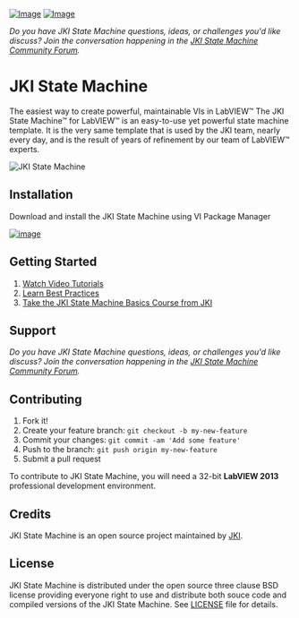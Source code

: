 [![Image](https://www.vipm.io/package/jki_lib_state_machine/badge.svg?metric=installs)](https://www.vipm.io/package/jki_lib_state_machine/) [![Image](https://www.vipm.io/package/jki_lib_state_machine/badge.svg?metric=stars)](https://www.vipm.io/package/jki_lib_state_machine/)

*Do you have JKI State Machine questions, ideas, or challenges you'd like discuss? Join the conversation happening in the [JKI State Machine Community Forum](https://forums.jki.net/forum/46-jki-state-machine/).*

# JKI State Machine
The easiest way to create powerful, maintainable VIs in LabVIEW™
The JKI State Machine™ for LabVIEW™ is an easy-to-use yet powerful state machine template. It is the very same template that is used by the JKI team, nearly every day, and is the result of years of refinement by our team of LabVIEW™ experts.

![JKI State Machine](https://user-images.githubusercontent.com/381432/48812124-bbf71c00-ece5-11e8-9528-dce7fb072d05.png)


## Installation
Download and install the JKI State Machine using VI Package Manager

[![image](https://user-images.githubusercontent.com/381432/53260485-751f1680-3686-11e9-961b-cddc42c09f83.png)](https://resources.jki.net/state-machine)


## Getting Started
1. [Watch Video Tutorials](https://www.youtube.com/playlist?list=PL8BF8A6F0F4739D46)
2. [Learn Best Practices](http://blog.jki.net/products/state-machine/jki-state-machine-best-practices/)
3. [Take the JKI State Machine Basics Course from JKI](https://www.jki.net/training/jki-state-machine)

## Support
*Do you have JKI State Machine questions, ideas, or challenges you'd like discuss? Join the conversation happening in the [JKI State Machine Community Forum](https://forums.jki.net/forum/46-jki-state-machine/).*

## Contributing

1. Fork it!
2. Create your feature branch: `git checkout -b my-new-feature`
3. Commit your changes: `git commit -am 'Add some feature'`
4. Push to the branch: `git push origin my-new-feature`
5. Submit a pull request

To contribute to JKI State Machine, you will need a 32-bit **LabVIEW 2013** professional development environment.

## Credits

JKI State Machine is an open source project maintained by [JKI](http://jki.net).

## License

JKI State Machine is distributed under the open source three clause BSD license providing everyone right to use and distribute both souce code 
and compiled versions of the JKI State Machine. See [LICENSE](https://github.com/JKISoftware/JKI-State-Machine/blob/master/LICENSE) file for details.
